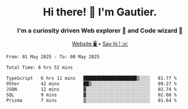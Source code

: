 <h1 align="center">Hi there! 👋 I'm Gautier.</h1>
<h3 align="center">I'm a curiosity driven Web explorer 🚀 and Code wizard 🧙</h3>

<p align="center">
  <a href="https://xisabla.github.io/">Website 🖥️ </a> •
  <a href="mailto:xisabla.dev@gmail.com">Say hi ! ✉️</a>
</p>

<!--START_SECTION:waka-->

```txt
From: 01 May 2025 - To: 08 May 2025

Total Time: 6 hrs 52 mins

TypeScript   6 hrs 11 mins   ████████████████████▒░░░░   81.77 %
Other        42 mins         ██▒░░░░░░░░░░░░░░░░░░░░░░   09.27 %
JSON         12 mins         ▓░░░░░░░░░░░░░░░░░░░░░░░░   02.74 %
SQL          9 mins          ▓░░░░░░░░░░░░░░░░░░░░░░░░   02.08 %
Prisma       7 mins          ▒░░░░░░░░░░░░░░░░░░░░░░░░   01.64 %
```

<!--END_SECTION:waka-->
